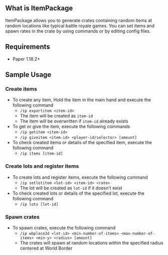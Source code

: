 ## What is ItemPackage
ItemPackage allows you to generate crates containing random items at random locations like typical battle royale games. You can set items and spawn rates in the crate by using commands or by editing config files.

## Requirements
- Paper 1.18.2+

## Sample Usage

### Create items
- To create any item, Hold the item in the main hand and execute the following command 
    - `/ip exportitem <item-id>`
    - The item will be created as `item-id`
    - The item will be overwritten if `item-id` already exists
- To get or give the item, execute the following commands
    - `/ip getitem <item-id>`
    - `/ip giveitem <item-id> <player-id/selector> [amount]`
- To check created items or details of the specified item, execute the following command
    - `/ip items [item-id]`

### Create lots and register items
- To create lots and register items, execute the following command 
    - `/ip setlotitem <lot-id> <item-id> <rate>`
    - The lot will be created as `lot-id` if it doesn't exist
- To check created lots or details of the specified lot, execute the following command
    - `/ip lots [lot-id]`
    
### Spawn crates
- To spawn crates, execute the following command
    - `/ip wbplace3d <lot-id> <min-number-of-items> <max-number-of-items> <min-y> <radius> [amount]`
    - The crates will spawn at random locations within the specified radius centered at World Border
